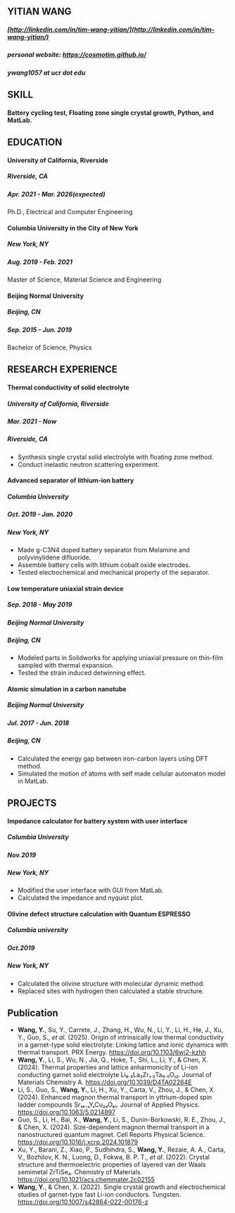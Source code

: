 ## YITIAN WANG
##### [http://linkedin.com/in/tim-wang-yitian/](http://linkedin.com/in/tim-wang-yitian/)
##### personal website: https://cosmotim.github.io/
##### ywang1057 at ucr dot edu

## SKILL
#### Battery cycling test, Floating zone single crystal growth, Python, and MatLab.


## EDUCATION
#### University of California, Riverside
##### Riverside, CA 
##### Apr. 2021 - Mar. 2026(expected)
Ph.D., Electrical and Computer Engineering

#### Columbia University in the City of New York
##### New York, NY 
##### Aug. 2019 - Feb. 2021
Master of Science, Material Science and Engineering

#### Beijing Normal University
##### Beijing, CN 
##### Sep. 2015 - Jun. 2019
Bachelor of Science, Physics

## RESEARCH EXPERIENCE

#### Thermal conductivity of solid electrolyte
##### University of California, Riverside
##### Mar. 2021 - Now
##### Riverside, CA
* Synthesis single crystal solid electrolyte with floating zone method.
* Conduct inelastic neutron scattering experiment.

#### Advanced separator of lithium-ion battery 
##### Columbia University
##### Oct. 2019 - Jan. 2020
##### New York, NY
* Made g-C3N4 doped battery separator from Melamine and polyvinylidene difluoride.
* Assemble battery cells with lithium cobalt oxide electrodes.
* Tested electrochemical and mechanical property of the separator.

#### Low temperature uniaxial strain device 
##### Sep. 2018 - May 2019
##### Beijing Normal University 
##### Beijing, CN
* Modeled parts in Solidworks for applying uniaxial pressure on thin-film sampled with thermal expansion.
* Tested the strain induced detwinning effect.

#### Atomic simulation in a carbon nanotube 
##### Beijing Normal University 
##### Jul. 2017 - Jun. 2018
##### Beijing, CN
* Calculated the energy gap between iron-carbon layers using DFT method.
* Simulated the motion of atoms with self made cellular automaton model in MatLab.

## PROJECTS

#### Impedance calculator for battery system with user interface  
##### Columbia University
##### Nov.2019
##### New York, NY
* Modified the user interface with GUI from MatLab.
* Calculated the impedance and nyquist plot.

#### Olivine defect structure calculation with Quantum ESPRESSO 
##### Columbia university
##### Oct.2019
##### New York, NY
* Calculated the olivine structure with molecular dynamic method.
* Replaced sites with hydrogen then calculated a stable structure.

## Publication
* **Wang, Y.**, Su, Y., Carrete, J., Zhang, H., Wu, N., Li, Y., Li, H., He, J., Xu, Y., Guo, S., *et al.* (2025). Origin of intrinsically low thermal conductivity in a garnet-type solid electrolyte: Linking lattice and ionic dynamics with thermal transport. PRX Energy. https://doi.org/10.1103/6wj2-kzhh
* **Wang, Y.**, Li, S., Wu, N., Jia, Q., Hoke, T., Shi, L., Li, Y., & Chen, X. (2024). Thermal properties and lattice anharmonicity of Li-ion conducting garnet solid electrolyte Li₆.₅La₃Zr₁.₅Ta₀.₅O₁₂. Journal of Materials Chemistry A. https://doi.org/10.1039/D4TA02264E
* Li, S., Guo, S., **Wang, Y.**, Li, H., Xu, Y., Carta, V., Zhou, J., & Chen, X. (2024). Enhanced magnon thermal transport in yttrium-doped spin ladder compounds Sr₁₄₋ₓYₓCu₂₄O₄₁. Journal of Applied Physics. https://doi.org/10.1063/5.0214897
* Guo, S., Li, H., Bai, X., **Wang, Y.**, Li, S., Dunin-Borkowski, R. E., Zhou, J., & Chen, X. (2024). Size-dependent magnon thermal transport in a nanostructured quantum magnet. Cell Reports Physical Science. https://doi.org/10.1016/j.xcrp.2024.101879
* Xu, Y., Barani, Z., Xiao, P., Sudhindra, S., **Wang, Y.**, Rezaie, A. A., Carta, V., Bozhilov, K. N., Luong, D., Fokwa, B. P. T., *et al.* (2022). Crystal structure and thermoelectric properties of layered van der Waals semimetal ZrTiSe₄. Chemistry of Materials. https://doi.org/10.1021/acs.chemmater.2c02155
* **Wang, Y.**, & Chen, X. (2022). Single crystal growth and electrochemical studies of garnet-type fast Li-ion conductors. Tungsten. https://doi.org/10.1007/s42864-022-00176-z
